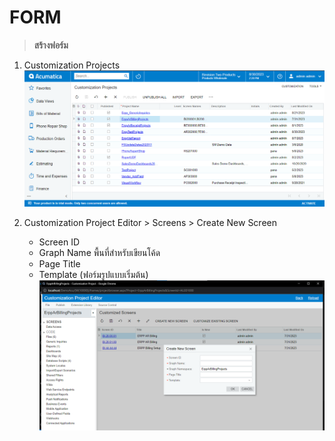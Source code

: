 # FORM

> **สร้างฟอร์ม**

1. Customization Projects
   ![image](./images/reports/Customization_Project.png)

2. Customization Project Editor > Screens > Create New Screen

   - Screen ID
   - Graph Name พื้นที่สำหรับเขียนโค้ด
   - Page Title
   - Template (ฟอร์มรูปแบบเริ่มต้น)
     ![image](./images/forms/Form_New.png)
